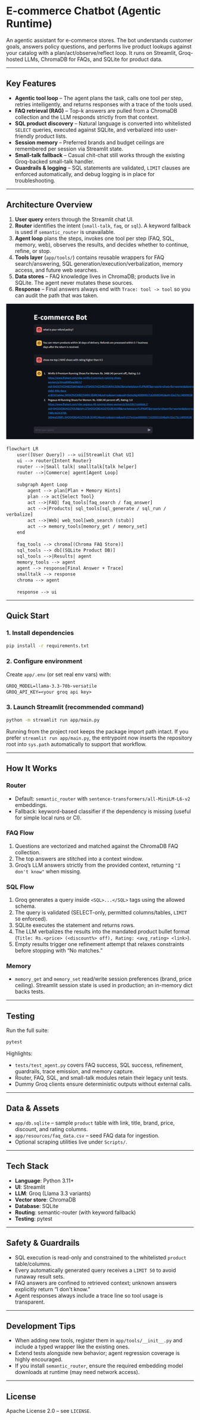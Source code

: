 # E-commerce Chatbot (Agentic Runtime)

An agentic assistant for e-commerce stores. The bot understands customer goals, answers policy questions, and performs live product lookups against your catalog with a plan/act/observe/reflect loop. It runs on Streamlit, Groq-hosted LLMs, ChromaDB for FAQs, and SQLite for product data.

---

## Key Features
- **Agentic tool loop** – The agent plans the task, calls one tool per step, retries intelligently, and returns responses with a trace of the tools used.
- **FAQ retrieval (RAG)** – Top-k answers are pulled from a ChromaDB collection and the LLM responds strictly from that context.
- **SQL product discovery** – Natural language is converted into whitelisted `SELECT` queries, executed against SQLite, and verbalized into user-friendly product lists.
- **Session memory** – Preferred brands and budget ceilings are remembered per session via Streamlit state.
- **Small-talk fallback** – Casual chit-chat still works through the existing Groq-backed small-talk handler.
- **Guardrails & logging** – SQL statements are validated, `LIMIT` clauses are enforced automatically, and debug logging is in place for troubleshooting.

---

## Architecture Overview

1. **User query** enters through the Streamlit chat UI.
2. **Router** identifies the intent (`small-talk`, `faq`, or `sql`). A keyword fallback is used if `semantic_router` is unavailable.
3. **Agent loop** plans the steps, invokes one tool per step (FAQ, SQL, memory, web), observes the results, and decides whether to continue, refine, or stop.
4. **Tools layer** (`app/tools/`) contains reusable wrappers for FAQ search/answering, SQL generation/execution/verbalization, memory access, and future web searches.
5. **Data stores** – FAQ knowledge lives in ChromaDB; products live in SQLite. The agent never mutates these sources.
6. **Response** – Final answers always end with `Trace: tool -> tool` so you can audit the path that was taken.

![Product screenshot](app/resources/product-ss.png)

```mermaid
flowchart LR
    user([User Query]) --> ui[Streamlit Chat UI]
    ui --> router{Intent Router}
    router -->|Small talk| smalltalk[talk helper]
    router -->|Commerce| agent[Agent Loop]

    subgraph Agent Loop
        agent --> plan[Plan + Memory Hints]
        plan --> act{Select Tool}
        act -->|FAQ| faq_tools[faq_search / faq_answer]
        act -->|Products| sql_tools[sql_generate / sql_run / verbalize]
        act -->|Web| web_tool[web_search (stub)]
        act --> memory_tools[memory_get / memory_set]
    end

    faq_tools --> chroma[(Chroma FAQ Store)]
    sql_tools --> db[(SQLite Product DB)]
    sql_tools -->|Results| agent
    memory_tools --> agent
    agent --> response[Final Answer + Trace]
    smalltalk --> response
    chroma --> agent

    response --> ui
```

---

## Quick Start

### 1. Install dependencies
```bash
pip install -r requirements.txt
```

### 2. Configure environment
Create `app/.env` (or set real env vars) with:
```text
GROQ_MODEL=llama-3.3-70b-versatile
GROQ_API_KEY=<your groq api key>
```

### 3. Launch Streamlit (recommended command)
```bash
python -m streamlit run app/main.py
```
Running from the project root keeps the package import path intact. If you prefer `streamlit run app/main.py`, the entrypoint now inserts the repository root into `sys.path` automatically to support that workflow.

---

## How It Works

### Router
- Default: `semantic_router` with `sentence-transformers/all-MiniLM-L6-v2` embeddings.
- Fallback: keyword-based classifier if the dependency is missing (useful for simple local runs or CI).

### FAQ Flow
1. Questions are vectorized and matched against the ChromaDB FAQ collection.
2. The top answers are stitched into a context window.
3. Groq’s LLM answers strictly from the provided context, returning `"I don't know"` when missing.

### SQL Flow
1. Groq generates a query inside `<SQL>...</SQL>` tags using the allowed schema.
2. The query is validated (SELECT-only, permitted columns/tables, `LIMIT 50` enforced).
3. SQLite executes the statement and returns rows.
4. The LLM verbalizes the results into the mandated product bullet format (`Title: Rs.<price> (<discount%> off), Rating: <avg_rating> <link>`).
5. Empty results trigger one refinement attempt that relaxes constraints before stopping with “No matches.”

### Memory
- `memory_get` and `memory_set` read/write session preferences (brand, price ceiling). Streamlit session state is used in production; an in-memory dict backs tests.

---

## Testing
Run the full suite:
```bash
pytest
```
Highlights:
- `tests/test_agent.py` covers FAQ success, SQL success, refinement, guardrails, trace emission, and memory capture.
- Router, FAQ, SQL, and small-talk modules retain their legacy unit tests.
- Dummy Groq clients ensure deterministic outputs without external calls.

---

## Data & Assets
- `app/db.sqlite` – sample `product` table with link, title, brand, price, discount, and rating columns.
- `app/resources/faq_data.csv` – seed FAQ data for ingestion.
- Optional scraping utilities live under `Scripts/`.

---

## Tech Stack
- **Language**: Python 3.11+
- **UI**: Streamlit
- **LLM**: Groq (Llama 3.3 variants)
- **Vector store**: ChromaDB
- **Database**: SQLite
- **Routing**: semantic-router (with keyword fallback)
- **Testing**: pytest

---

## Safety & Guardrails
- SQL execution is read-only and constrained to the whitelisted `product` table/columns.
- Every automatically generated query receives a `LIMIT 50` to avoid runaway result sets.
- FAQ answers are confined to retrieved context; unknown answers explicitly return “I don't know.”
- Agent responses always include a trace line so tool usage is transparent.

---

## Development Tips
- When adding new tools, register them in `app/tools/__init__.py` and include a typed wrapper like the existing ones.
- Extend tests alongside new behavior; agent regression coverage is highly encouraged.
- If you install `semantic_router`, ensure the required embedding model downloads at runtime (may need network access).

---

## License
Apache License 2.0 – see `LICENSE`.
